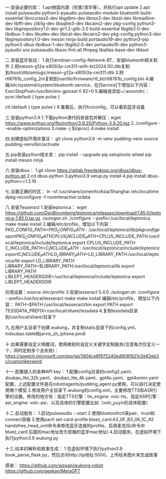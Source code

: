 一.安装必要的库：
1.apt换国内源（阿里/清华等），并执行apt update
2.apt install pulseaudio python3-pyaudio pulseaudio-module-bluetooth build-essential libncurses5-dev libgdbm-dev libnss3-dev libssl-dev libreadline-dev libffi-dev zlib1g-dev libsqlite3-dev libcairo2-dev pkg-config python3-dev libgirepository1.0-dev gir1.2-glib-2.0 build-essential libglib2.0-dev libdbus-1-dev libudev-dev libical-dev libcairo2-dev pkg-config python3-dev libgirepository1.0-dev meson ninja-build portaudio19-dev python3-pip python3-dbus libdbus-1-dev libglib2.0-dev portaudio19-dev python3-pyaudio sox pulseaudio libsox-fmt-all ffmpeg libatlas-base-dev libtool 

二.安装蓝牙驱动：
1.执行armbian-config-Network-BT，安装bluetooth相关软件
2.把meson-g12a-s905l3a-cm311-with-bt(2024.10).dtb复制到/boot/dtb/amlogic/meson-g12a-s905l3a-cm311.dtb
3.把rtl8761b_config_2m复制到/usr/lib/firmware/rtl_bt/rtl8761b_config.bin
4.编辑/etc/systemd/system/bluetooth.service，在[Service]下增加以下内容：
ExecStopPost=/usr/bin/env gpioset 0 82=0
5.编辑或添加~/.asoundrc：
pcm.!default {
    type pulse
}

ctl.!default {
    type pulse
}
6.重置后，执行hciconfig，可以看到蓝牙设备

三.安装python3.9
1.下载python源代码安装包并解压：wget https://www.python.org/ftp/python/3.9.20/Python-3.9.20.tgz
2../configure --enable-optimizations
3.make -j $(nproc)
4.make install

四.创建虚拟环境并激活：
git clone
python3.9 -m venv pudding-venv
source pudding-venv/bin/activate

五.pip安装python相关库：
pip install --upgrade pip setuptools wheel
pip install meson ninja 

六.安装dbus：
1.git clone https://gitlab.freedesktop.org/dbus/dbus-python.git
2.cd dbus-python
3.python3.9  setup.py install
4.pip install dbus-python==1.2.16

七.设置正确的时区：
ln -sf /usr/share/zoneinfo/Asia/Shanghai /etc/localtime
dpkg-reconfigure -f noninteractive tzdata

八.安装Tesseract
1.安装leptonica：
wget https://github.com/DanBloomberg/leptonica/releases/download/1.85.0/leptonica-1.85.0.tar.gz
./autogen.sh
./configure --prefix=/usr/local/leptonica
make
make install
2.编辑/etc/profile，增加以下内容：
PKG_CONFIG_PATH=$PKG_CONFIG_PATH:/usr/local/leptonica/lib/pkgconfig
export PKG_CONFIG_PATH
CPLUS_INCLUDE_PATH=$CPLUS_INCLUDE_PATH:/usr/local/leptonica/include/leptonica
export CPLUS_INCLUDE_PATH
C_INCLUDE_PATH=$C_INCLUDE_PATH:/usr/local/leptonica/include/leptonica
export C_INCLUDE_PATH
LD_LIBRARY_PATH=$LD_LIBRARY_PATH:/usr/local/leptonica/lib
export LD_LIBRARY_PATH
LIBRARY_PATH=$LIBRARY_PATH:/usr/local/leptonica/lib
export LIBRARY_PATH
LIBLEPT_HEADERSDIR=/usr/local/leptonica/include/leptonica
export LIBLEPT_HEADERSDIR

应用设置：source /etc/profile
3.安装tesseract 5.4.0
./autogen.sh
./configure --prefix=/usr/local/tesseract
make
make install
编辑/etc/profile，增加以下内容：
PATH=$PATH:/usr/local/tesseract/bin export PATH export TESSDATA_PREFIX=/usr/local/share/tessdata
4.复制tessdata目录到/usr/local/share/目录下

九.在用户主目录下创建.wukong，并复制static目录下的config.yml、hidoubao.table和jarvis_zh_iphone.pmdl

十.如果需要自定义唤醒词，使用微软的自定义关键字定制服务(注意每次仅定义一个，同时定制多个会失败)：https://speech.microsoft.com/portal/7d04ce6f975240ed908f821c0e62eb3c/customkeyword

十一.配置接入的各种API key：
1.配置config目录的config2.yaml、doubao_lite_32k.yaml、doubao_lite_4k.yaml、gpt4o.yaml、gpt4omini.yaml配置，上述配置文件是在robot/agents/pudding_agent.py使用，可以自行决定使用哪个模型
2.修改用户主目录下.wukong的config.xml，主要修改TTS和ASR引擎的设置，修改的地方有：指定TTS引擎：tts_engine: volc-tts、指定ASR引擎：asr_engine: volc-asr、以及具体的引擎配置比如（volc_yuyin的具体配置）

十二.启动服务：
1.启动pulseaudio --start
2.使用bluetoothctl来pair、trust和connect音箱
3.使用pactl set-card-profile  bluez_card.A3_0F_B3_06_1C_A5 handsfree_head_unit命令来修改蓝牙连接的profile，启用麦克风(命令中bluez_card.后面的mac地址改为音箱的蓝牙mac地址)
4.启动服务，在虚拟环境下执行python3.9 wukong.py

十三.绘本的解析和故事生成：
1.在虚拟环境下执行python3.9 book_parse_flask.py，然后访问http://ip地址:5000，上传绘本图片来生成故事

感谢：
https://github.com/wzpan/wukong-robot
https://github.com/geekan/MetaGPT
